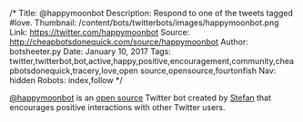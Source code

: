 /*
Title: @happymoonbot
Description: Respond to one of the tweets tagged #love.
Thumbnail: /content/bots/twitterbots/images/happymoonbot.png
Link: https://twitter.com/happymoonbot
Source: http://cheapbotsdonequick.com/source/happymoonbot
Author: botsheeter.py
Date: January 10, 2017
Tags: twitter,twitterbot,bot,active,happy,positive,encouragement,community,cheapbotsdonequick,tracery,love,open source,opensource,fourtonfish
Nav: hidden
Robots: index,follow
*/

[@happymoonbot](https://twitter.com/happymoonbot) is an [open source](http://cheapbotsdonequick.com/source/happymoonbot) Twitter bot created by [Stefan](https://twitter.com/fourtonfish) that encourages positive interactions with other Twitter users.
